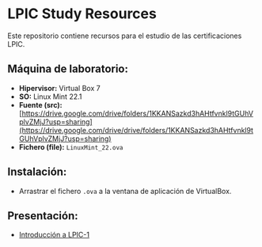 # LPIC Study Resources

Este repositorio contiene recursos para el estudio de las certificaciones LPIC.

## Máquina de laboratorio:

* **Hipervisor:** Virtual Box 7
* **SO:** Linux Mint 22.1
* **Fuente (src):** [https://drive.google.com/drive/folders/1KKANSazkd3hAHtfvnkl9tGUhVplvZMjJ?usp=sharing](https://drive.google.com/drive/drive/folders/1KKANSazkd3hAHtfvnkl9tGUhVplvZMjJ?usp=sharing)
* **Fichero (file):** `LinuxMint_22.ova`

## Instalación:

* Arrastrar el fichero `.ova` a la ventana de aplicación de VirtualBox.

## Presentación:

* [Introducción a LPIC-1](https://view.genially.com/67c05ed0ca32614b55c85ea8/presentation-lpic1-intro)

